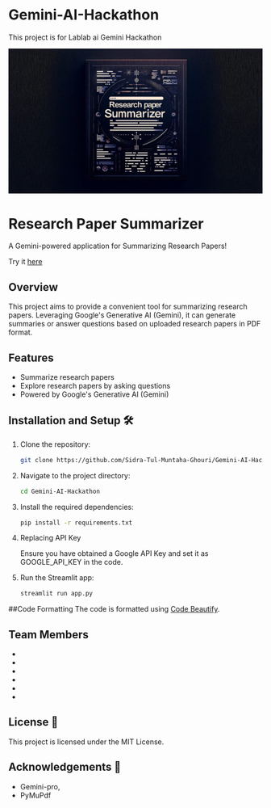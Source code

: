 # Gemini-AI-Hackathon

This project is for Lablab ai Gemini Hackathon

![Gemini Logo](https://github.com/Sidra-Tul-Muntaha-Ghouri/Gemini-AI-Hackathon/blob/main/Cover_photo.jpeg)

# Research Paper Summarizer

A Gemini-powered application for Summarizing Research Papers!

Try it [here](https://gemini-ai-hackathon.streamlit.app/)

## Overview

This project aims to provide a convenient tool for summarizing research papers. Leveraging Google's Generative AI (Gemini), it can generate summaries or answer questions based on uploaded research papers in PDF format.

## Features

- Summarize research papers
- Explore research papers by asking questions
- Powered by Google's Generative AI (Gemini)

## Installation and Setup 🛠️

1. Clone the repository:

   ```sh
   git clone https://github.com/Sidra-Tul-Muntaha-Ghouri/Gemini-AI-Hackathon.git

2. Navigate to the project directory:

   ```sh
   cd Gemini-AI-Hackathon
   
3. Install the required dependencies:

   ```sh
   pip install -r requirements.txt

4. Replacing API Key
   
   Ensure you have obtained a Google API Key and set it as GOOGLE_API_KEY in the code.

5. Run the Streamlit app:

   ```sh
   streamlit run app.py

##Code Formatting
The code is formatted using [Code Beautify](https://codebeautify.org/python-formatter-beautifier#).

## Team Members

-
-
-
-
-
-

## License 📄

This project is licensed under the MIT License.

## Acknowledgements 🙌
- Gemini-pro,
- PyMuPdf

  
